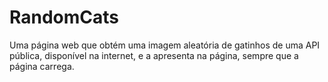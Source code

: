 # RandomCats

Uma página web que obtém uma imagem aleatória de gatinhos de uma API pública, disponível na internet, e a apresenta na página, sempre que a página carrega.